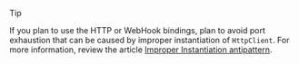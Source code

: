 > [!TIP]
>
> If you plan to use the HTTP or WebHook bindings, plan to avoid port exhaustion that can be caused by improper instantiation of `HttpClient`. For more information, review the article [Improper Instantiation antipattern](https://docs.microsoft.com/azure/architecture/antipatterns/improper-instantiation/).
>
